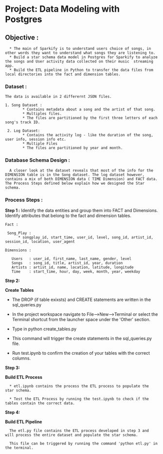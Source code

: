 # Project: Data Modeling with Postgres

## Objective :
      * The main of Sparkify is to understand users choice of songs, in other words they want to understand what songs they are listening to. 
      * Build a star schema data model in Postgres for Sparkify to analyze the songs and User activity data collected on their music  streaming app. 
      * Build the ETL pipeline in Python to transfer the data files from local directories into the fact and dimension tables.
      
      
### Dataset :
    The data is available in 2 differernt JSON files.
    
    1. Song Dataset :
            * Contains metadata about a song and the artist of that song. 
            * Multiples files.
            * The files are partitioned by the first three letters of each song's track ID.
             
     2. Log Dataset:
            * Contains the activity log - like the duration of the song, user info, session info etc.
            * Multiple Files
            * The files are partitioned by year and month.

### Database Schema Design  :

      A closer look at the dataset reveals that most of the info for the DIMENSION table is in the Song dataset. The log dataset however, contains a mix of both DIMENSION data ( TIME Dimension) and FACT data. The Process Steps defined below explain how we designed the Star schema.
      
### Process Steps :

**Step 1 :**
    Identify the data entities and group them into FACT and Dimensions.
    Identify attributes that belong to the fact and dimension tables.
    
    Fact :
    
     Song_Play : 
          * songplay_id, start_time, user_id, level, song_id, artist_id, session_id, location, user_agent
    
    Dimensions :
      
       Users   : user_id, first_name, last_name, gender, level
       Songs   : song_id, title, artist_id, year, duration
       Artists : artist_id, name, location, latitude, longitude
       Time    : start_time, hour, day, week, month, year, weekday
       
    
 **Step 2:**
 
 **Create Tables**
   
   * The DROP (if table exixsts) and CREATE statements are written in the sql_queries.py
   
   * In the project workspace navigate to File-->New-->Terminal 
     or select the Terminal shortcut from the launcher space under the 'Other' section.
   
   * Type in python create_tables.py
   
   * This command will trigger the create statements in the sql_queries.py file.
   
   * Run test.ipynb to confirm the creation of your tables with the correct columns.
 
 **Step 3:**
 
 **Build ETL Process**
 
      * etl.ipynb contains the process the ETL process to populate the star schema.
      
      * Test the ETL Process by running the test.ipynb to check if the tables contain the correct data.
      
 **Step 4:**
 
 **Build ETL Pipeline**
      
      The etl.py file contains the ETL process developed in step 3 and will process the entire dataset and populate the star schema.
      
      This file can be triggered by running the command 'python etl.py' in the terminal.
      
      
